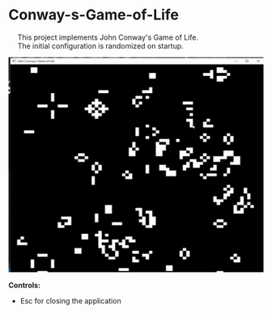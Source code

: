 # Conway-s-Game-of-Life

&emsp; This project implements John Conway's Game of Life. <br/>
&emsp; The initial configuration is randomized on startup. <br/>

<p align = "center">
  <img width="505" height="425" src="https://github.com/Razvan48/Conway-s-Game-of-Life/blob/main/Demo/Conway's Game of Life Demo.gif">
</p>

**Controls:** <br/>
- Esc for closing the application <br/>

